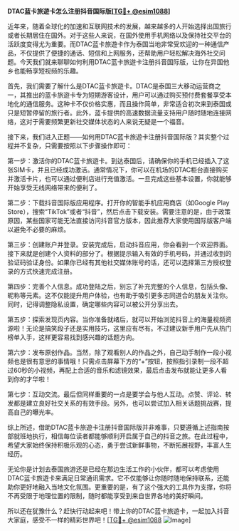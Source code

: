**DTAC蓝卡旅遊卡怎么注册抖音国际版[[TG💪+ @esim1088](https://t.me/s/esim1088)]**

近年来，随着全球化的加速和互联网技术的发展，越来越多的人开始选择出国旅行或者长期居住在国外。对于这些人来说，在国外使用手机网络以及保持社交平台的活跃度变得尤为重要。而DTAC蓝卡旅遊卡作为泰国当地非常受欢迎的一种通信产品，不仅提供了便捷的通话、短信和上网服务，还帮助用户轻松解决海外社交问题。今天我们就来聊聊如何利用DTAC蓝卡旅遊卡注册抖音国际版，让你在异国他乡也能畅享短视频的乐趣。

首先，我们需要了解什么是DTAC蓝卡旅遊卡。DTAC是泰国三大移动运营商之一，其推出的蓝卡旅遊卡专为短期游客设计，用户可以通过购买预付费套餐享受本地化的通信服务。这种卡不仅价格实惠，而且操作简单，非常适合初次来到泰国或只是短暂停留的旅行者。此外，蓝卡提供的高速数据流量支持用户随时随地连接网络，这对于需要频繁更新社交媒体状态的人来说无疑是一个福音。

接下来，我们进入正题——如何用DTAC蓝卡旅遊卡注册抖音国际版？其实整个过程并不复杂，只需要按照以下步骤操作即可：

第一步：激活你的DTAC蓝卡旅遊卡。到达泰国后，请确保你的手机已经插入了这张SIM卡，并且已经成功激活。通常情况下，你可以在机场的DTAC柜台直接购买并激活卡片，也可以通过便利店进行充值激活。一旦完成这些基本设置，你就能够开始享受无线网络带来的便利了。

第二步：下载抖音国际版应用程序。打开你的智能手机应用商店（如Google Play Store），搜索“TikTok”或者“抖音”，然后点击下载安装。需要注意的是，由于政策原因，某些国家可能无法直接访问抖音官方版本，因此推荐大家使用国际版客户端以避免不必要的麻烦。

第三步：创建账户并登录。安装完成后，启动抖音应用，你会看到一个欢迎界面。接下来就是创建个人资料的部分了。根据提示输入有效的手机号码，并通过收到的验证码验证身份。如果你已经有其他社交媒体账号的话，还可以选择第三方授权登录的方式快速完成注册。

第四步：完善个人信息。成功登陆之后，别忘了补充完整的个人信息，包括头像、昵称等元素。这不仅能提升用户体验，也有助于吸引更多志同道合的朋友关注你。同时，记得调整隐私设置，确定哪些内容可以被公开分享出去。

第五步：探索发现页内容。当你准备就绪后，就可以开始浏览抖音上的海量视频资源啦！无论是搞笑段子还是实用技巧，这里应有尽有。不过建议新手用户先从热门榜单入手，这样更容易找到感兴趣的话题方向。

第六步：发布原创作品。当然，除了观看别人的作品之外，自己动手制作一段小视频也是很有意思的事情哦！只需点击屏幕下方的“+”按钮，按照指引录制一段不超过60秒的小视频，再配上合适的音乐和滤镜效果，最后点击发布就能让更多人看到你的才华啦！

第七步：互动交流。最后但同样重要的一点是要学会与他人互动。点赞、评论、转发都是建立良好社交关系的有效手段。另外，也可以尝试加入相关话题挑战赛，提高自己的曝光率。

综上所述，借助DTAC蓝卡旅遊卡注册抖音国际版并非难事，只要遵循上述指南按部就班地执行，相信每位读者都能够顺利开启属于自己的抖音之旅。在此过程中，希望大家始终保持积极乐观的心态，勇于尝试新鲜事物，不断拓展视野，丰富人生经历。

无论你是计划去泰国旅游还是已经在那边生活工作的小伙伴，都可以考虑使用DTAC蓝卡旅遊卡来满足日常通讯需求。它不仅能够让你随时随地保持联系，还能助你更好地融入当地文化氛围。更重要的是，有了这个强大的工具作为支撑，你将不再受限于地理位置的限制，随时都能享受到来自世界各地的美好瞬间。

所以还在犹豫什么？赶快行动起来吧！带上你的DTAC蓝卡旅遊卡，一起加入抖音大家庭，感受不一样的精彩世界吧！[[TG💪+ @esim1088](https://t.me/s/esim1088) ![Image](https://i.postimg.cc/4NQfJmqS/Snipaste-2025-05-13-00-14-12.png)]